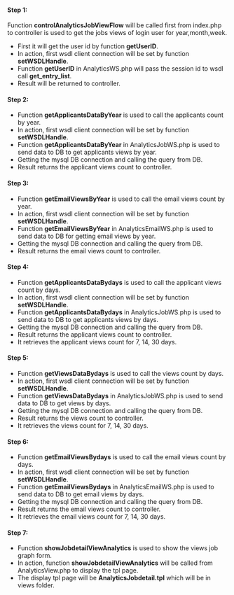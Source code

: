 #### Step 1:

Function **controlAnalyticsJobViewFlow** will be called first from index.php to controller is used to get the jobs views of login user for year,month,week.

- First it will get the user id by function **getUserID**.
- In action, first wsdl client connection will be set by function **setWSDLHandle**.
- Function **getUserID** in AnalyticsWS.php will pass the session id to wsdl call **get_entry_list**.
- Result will be returned to controller.

#### Step 2:

- Function **getApplicantsDataByYear** is used to call the applicants count by year.
- In action, first wsdl client connection will be set by function **setWSDLHandle**.
- Function **getApplicantsDataByYear** in AnalyticsJobWS.php is used to send data to DB to get applicants views by year.
- Getting the mysql DB connection and calling the query from DB.
- Result returns the applicant views count to controller.

#### Step 3:

- Function **getEmailViewsByYear** is used to call the email views count by year.
- In action, first wsdl client connection will be set by function **setWSDLHandle**.
- Function **getEmailViewsByYear** in AnalyticsEmailWS.php is used to send data to DB for getting email views by year.
- Getting the mysql DB connection and calling the query from DB.
- Result returns the email views count to controller.

#### Step 4:

- Function **getApplicantsDataBydays** is used to call the applicant views count by days.
- In action, first wsdl client connection will be set by function **setWSDLHandle**.
- Function **getApplicantsDataBydays** in AnalyticsJobWS.php is used to send data to DB to get applicants views by days.
- Getting the mysql DB connection and calling the query from DB.
- Result returns the applicant views count to controller.
- It retrieves the applicant views count for 7, 14, 30 days.

#### Step 5:

- Function **getViewsDataBydays** is used to call the views count by days.
- In action, first wsdl client connection will be set by function **setWSDLHandle**.
- Function **getViewsDataBydays** in AnalyticsJobWS.php is used to send data to DB to get views by days.
- Getting the mysql DB connection and calling the query from DB.
- Result returns the views count to controller.
- It retrieves the views count for 7, 14, 30 days.

#### Step 6:

- Function **getEmailViewsBydays** is used to call the email views count by days.
- In action, first wsdl client connection will be set by function **setWSDLHandle**.
- Function **getEmailViewsBydays** in AnalyticsEmailWS.php is used to send data to DB to get email views by days.
- Getting the mysql DB connection and calling the query from DB.
- Result returns the email views count to controller.
- It retrieves the email views count for 7, 14, 30 days.

#### Step 7:

- Function **showJobdetailViewAnalytics** is used to show the views job graph form.
- In action, function **showJobdetailViewAnalytics** will be called from AnalyticsView.php to display the tpl page.
- The display tpl page will be **AnalyticsJobdetail.tpl** which will be in views folder.

